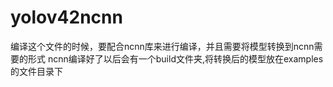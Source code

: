 # yolov42ncnn
编译这个文件的时候，要配合ncnn库来进行编译，并且需要将模型转换到ncnn需要的形式
ncnn编译好了以后会有一个build文件夹,将转换后的模型放在examples的文件目录下
